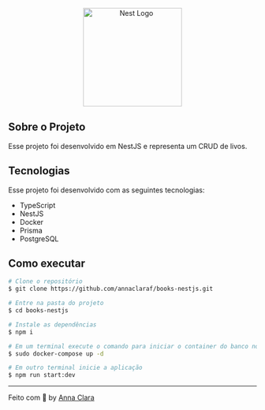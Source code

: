 <p align="center">
  <a href="http://nestjs.com/" target="blank"><img src="https://nestjs.com/img/logo-small.svg" width="200" alt="Nest Logo" /></a>
</p>

## Sobre o Projeto

Esse projeto foi desenvolvido em NestJS e representa um CRUD de livos.

## Tecnologias

Esse projeto foi desenvolvido com as seguintes tecnologias:

- TypeScript
- NestJS
- Docker
- Prisma
- PostgreSQL

## Como executar

```bash
# Clone o repositório
$ git clone https://github.com/annaclaraf/books-nestjs.git

# Entre na pasta do projeto
$ cd books-nestjs

# Instale as dependências
$ npm i

# Em um terminal execute o comando para iniciar o container do banco no docker
$ sudo docker-compose up -d

# Em outro terminal inicie a aplicação
$ npm run start:dev
```

---

Feito com 💜 by [Anna Clara](https://github.com/annaclaraf)
